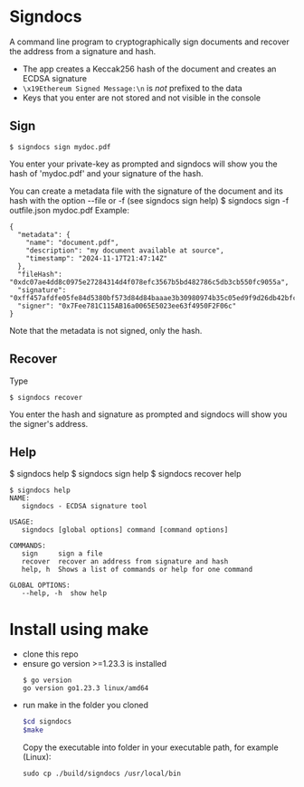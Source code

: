# Signdocs

A command line program to cryptographically sign documents and recover the address from a signature and hash.

- The app creates a Keccak256 hash of the document and creates an ECDSA signature
- `\x19Ethereum Signed Message:\n` is _not_ prefixed to the data
- Keys that you enter are not stored and not visible in the console

## Sign

```
$ signdocs sign mydoc.pdf
```

You enter your private-key as prompted and signdocs will show you the hash of 'mydoc.pdf' and your signature of the hash.

You can create a metadata file with the signature of the document and its hash with the option --file or -f (see signdocs sign help)
$ signdocs sign -f outfile.json mydoc.pdf
Example:

```
{
  "metadata": {
    "name": "document.pdf",
    "description": "my document available at source",
    "timestamp": "2024-11-17T21:47:14Z"
  },
  "fileHash": "0xdc07ae4dd8c0975e27284314d4f078efc3567b5bd482786c5db3cb550fc9055a",
  "signature": "0xff457afdfe05fe84d5380bf573d84d84baaae3b30980974b35c05ed9f9d26db42bfcf8853bd8a768af80620f1f8f5c27498b8d4e90dcf086c4f9bae53029d89300",
  "signer": "0x7Fee781C115AB16a0065E5023ee63f4950F2F06c"
}
```

Note that the metadata is not signed, only the hash.

## Recover

Type

```
$ signdocs recover
```

You enter the hash and signature as prompted and signdocs will show you the signer's address.

## Help

$ signdocs help
$ signdocs sign help
$ signdocs recover help

```
$ signdocs help
NAME:
   signdocs - ECDSA signature tool

USAGE:
   signdocs [global options] command [command options]

COMMANDS:
   sign     sign a file
   recover  recover an address from signature and hash
   help, h  Shows a list of commands or help for one command

GLOBAL OPTIONS:
   --help, -h  show help
```

# Install using make

- clone this repo
- ensure go version >=1.23.3 is installed
  ```
  $ go version
  go version go1.23.3 linux/amd64
  ```
- run make in the folder you cloned
  ```bash
  $cd signdocs
  $make
  ```
  Copy the executable into folder in your executable path, for example (Linux):
  ```
  sudo cp ./build/signdocs /usr/local/bin
  ```
